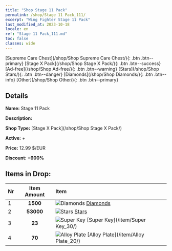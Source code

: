```yaml
---
title: "Shop Stage 11 Pack"
permalink: /shop/Stage 11 Pack_111/
excerpt: "Wing Fighter Stage 11 Pack"
last_modified_at: 2023-10-18
locale: en
ref: "Stage 11 Pack_111.md"
toc: false
classes: wide
---
```



  [Supreme Care Chest](/shop/Shop Supreme Care Chest/){: .btn .btn--primary}   [Stage X Pack](/shop/Shop Stage X Pack/){: .btn .btn--success}   [Ad-free](/shop/Shop Ad-free/){: .btn .btn--warning}   [Stars](/shop/Shop Stars/){: .btn .btn--danger}   [Diamonds](/shop/Shop Diamonds/){: .btn .btn--info}   [Other](/shop/Shop Other/){: .btn .btn--primary} 

## Details

 **Name:** Stage 11 Pack 

 **Description:** 

 **Shop Type:** [Stage X Pack](/shop/Shop Stage X Pack/)

 **Active:** + 

 **Price:** 12.99 $/EUR 

 **Discount: +600%** 



## Items in Drop:

  |  Nr | Item Amount  |       Item       |
  |:----|:------------:|:-----------------|
  | 1 | **1500**  | ![Diamonds](/images/item/Diamonds_p.png) [Diamonds](/item/Diamonds_15/) | 
  | 2 | **53000**  | ![Stars](/images/item/Stars_p.png) [Stars](/item/Stars_2/) | 
  | 3 | **23**  | ![Super Key](/images/item/Super_Key_p.png) [Super Key](/item/Super Key_30/) | 
  | 4 | **70**  | ![Alloy Plate](/images/item/Alloy_Plate_p.png) [Alloy Plate](/item/Alloy Plate_20/) | 

